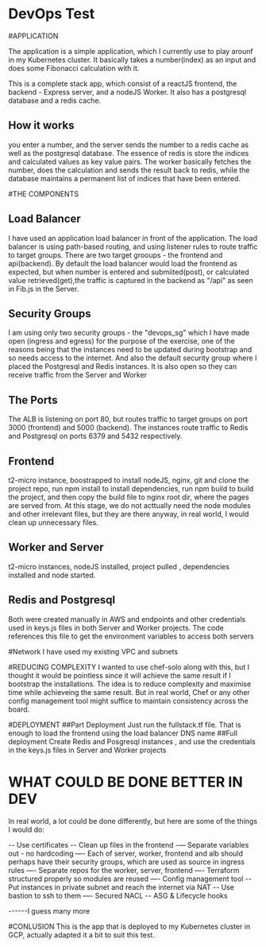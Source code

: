 # DevOps Test

#APPLICATION

The application is a simple application, which I currently use to play arounf in my Kubernetes cluster.
It basically takes a number(index) as an input and does some Fibonacci calculation with it.

This is a complete stack app, which consist of a reactJS frontend, the backend - Express server, and a nodeJS Worker. It also has a postgresql database and a redis cache.

## How it works
you enter a number, and the server sends the number to a redis cache as well as the postgresql database. The essence of redis is store the indices and calculated values as key value pairs. The worker basically fetches the number, does the calculation and sends the result back to redis, while the database maintains a permanent list of indices that have been entered.

#THE COMPONENTS
## Load Balancer
I have used an application load balancer in front of the application. The load balancer is using path-based routing, and using listener rules to route traffic to target groups. There are two target grooups - the frontend and api(backend). By default the load balancer would load the frontend as expected, but when number is entered and submiited(post), or calculated value retrieved(get),the traffic is captured in the backend as "/api" as seen in Fib.js in the Server.

## Security Groups
I am using only two security groups - the "devops_sg" which I have made open (ingress and egress) for the purpose of the exercise, one of the reasons being that the instances need to be updated during bootstrap and so needs access to the internet. And also the default security group where I placed the Postgresql and Redis instances. It is also open so they can receive traffic from the Server and Worker

## The Ports
The ALB is listening on port 80, but routes traffic to target groups on port 3000 (frontend) and 5000 (backend). The instances route traffic to Redis and Postgresql on ports 6379 and 5432 respectively.

## Frontend
t2-micro instance, boostrapped to install nodeJS, nginx, git and clone the project repo, run npm install to install dependencies, run npm build to build the project, and then copy the build file to nginx root dir, where the pages are served from. At this stage, we do not acttually need the node modules and other irrelevant files, but they are there anyway, in real world, I would clean up unnecessary files.

## Worker and Server
t2-micro instances, nodeJS installed, project pulled , dependencies installed and node started.

## Redis and Postgresql
Both were created manually in AWS and endpoints and other credentials  used in keys.js files in both Server and Worker projects. The code references this file to get the environment variables to access both servers

#Network
I have used my existing VPC and subnets

#REDUCING COMPLEXITY
I wanted to use chef-solo along with this, but I thought it would be pointless since it will achieve the same result if I bootstrap the installations. The idea is to reduce complexity and maximise time while achieveing the same result. But in real world, Chef or any other config management tool might suffice to maintain consistency across the board.

#DEPLOYMENT
##Part Deployment
Just run the fullstack.tf file. That is enough to load the frontend using the load balancer DNS name
##Full deployment
Create Redis and Posgresql instances , and use the credentials in the keys.js files in Server and Worker projects


# WHAT COULD BE DONE BETTER IN DEV
In real world, a lot could be done differently, but here are some of the things I would do:

-- Use certificates
-- Clean up files in the frontend
-— Separate variables out - no hardcoding 
—- Each of server, worker, frontend and alb should perhaps have their security groups, which are used as source in ingress rules 
—- Separate repos for the worker, server, frontend
—- Terraform structured properly so modules are reused 
—- Config management tool
-- Put instances in private subnet and reach the internet via NAT
-- Use bastion to ssh to them
—- Secured NACL
-- ASG & Lifecycle hooks

------I guess many more 

#CONLUSION
This is the app that is deployed to my Kubernetes cluster in GCP, actually adapted it a bit to suit this test. 





